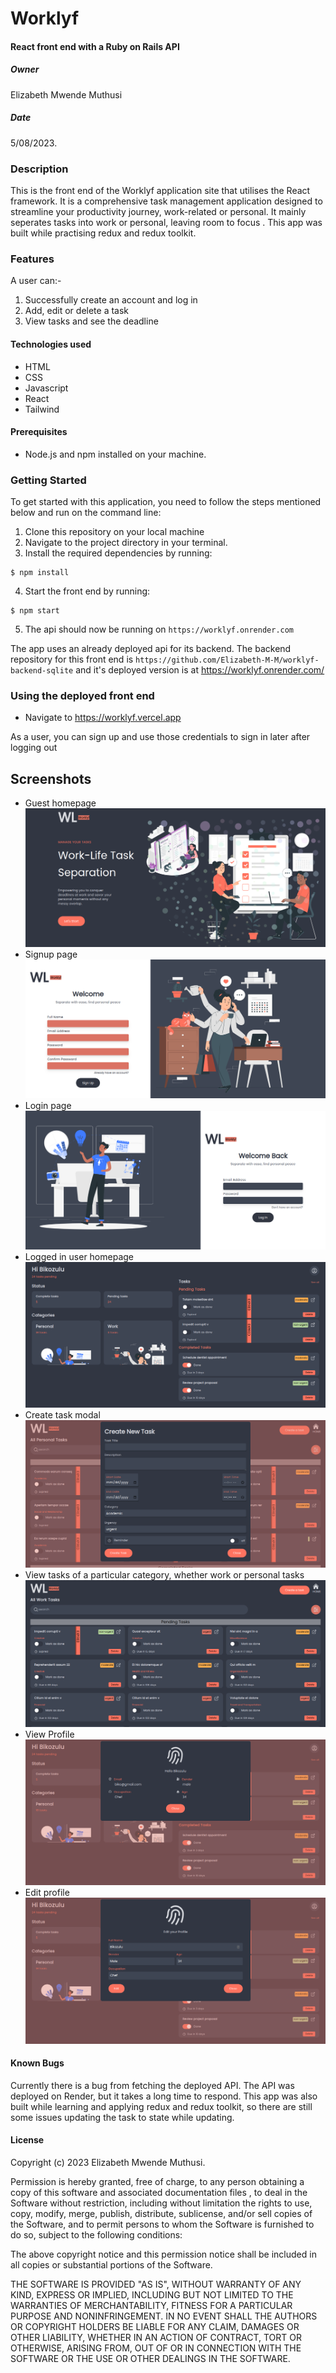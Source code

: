 # Worklyf

#### React front end with a Ruby on Rails API

##### Owner

Elizabeth Mwende Muthusi

##### Date

5/08/2023.

### Description
This is the front end of the Worklyf application site that utilises the React framework. It is a comprehensive task management application designed to streamline your productivity journey,  work-related or personal. It mainly seperates tasks into work or personal, leaving room to focus . This app was built while practising redux and redux toolkit.

### Features

A user can:-

1. Successfully create an account and log in
2. Add, edit or delete a task
3. View tasks and see the deadline


#### Technologies used

- HTML
- CSS
- Javascript
- React
- Tailwind

#### Prerequisites

- Node.js and npm installed on your machine.

### Getting Started

To get started with this application, you need to follow the steps mentioned below and run on the command line:

1. Clone this repository on your local machine
2. Navigate to the project directory in your terminal.
3. Install the required dependencies by running:

```console
$ npm install
```

4. Start the front end by running:

```console
$ npm start
```

5. The api should now be running on `https://worklyf.onrender.com`

The app uses an already deployed api for its backend. The backend repository for this front end is `https://github.com/Elizabeth-M-M/worklyf-backend-sqlite` and it's deployed version is at https://worklyf.onrender.com/

### Using the deployed front end
- Navigate to https://worklyf.vercel.app

As a user, you can sign up and use those credentials to sign in later after logging out

## Screenshots

- Guest homepage
  ![alt text](./public/images/WorkLyf(6).png "WorkLyf")
- Signup page
  ![alt text](./public/images/WorkLyf(8).png "WorkLyf")
- Login page
  ![alt text](./public/images/WorkLyf(7).png "WorkLyf")
- Logged in user homepage
  ![alt text](./public/images/WorkLyf(4).png "WorkLyf")
- Create task modal
  ![alt text](./public/images/WorkLyf.png "WorkLyf")
- View tasks of a particular category, whether work or personal tasks
  ![alt text](./public/images/WorkLyf(3).png "WorkLyf")
- View Profile
  ![alt text](./public/images/WorkLyf(2).png "WorkLyf")
- Edit profile
  ![alt text](./public/images/WorkLyf(1).png "WorkLyf")

#### Known Bugs

Currently there is a bug from fetching the deployed API. The API was deployed on Render, but it takes a long time to respond. This app was also built while learning and applying redux and redux toolkit, so there are still some issues updating the task to state while updating.

#### License

Copyright (c) 2023 Elizabeth Mwende Muthusi.

Permission is hereby granted, free of charge, to any person obtaining a copy of this software and associated documentation files , to deal in the Software without restriction, including without limitation the rights to use, copy, modify, merge, publish, distribute, sublicense, and/or sell copies of the Software, and to permit persons to whom the Software is furnished to do so, subject to the following conditions:

The above copyright notice and this permission notice shall be included in all copies or substantial portions of the Software.

THE SOFTWARE IS PROVIDED "AS IS", WITHOUT WARRANTY OF ANY KIND, EXPRESS OR IMPLIED, INCLUDING BUT NOT LIMITED TO THE WARRANTIES OF MERCHANTABILITY, FITNESS FOR A PARTICULAR PURPOSE AND NONINFRINGEMENT. IN NO EVENT SHALL THE AUTHORS OR COPYRIGHT HOLDERS BE LIABLE FOR ANY CLAIM, DAMAGES OR OTHER LIABILITY, WHETHER IN AN ACTION OF CONTRACT, TORT OR OTHERWISE, ARISING FROM, OUT OF OR IN CONNECTION WITH THE SOFTWARE OR THE USE OR OTHER DEALINGS IN THE SOFTWARE.